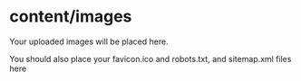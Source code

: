 # content/images

Your uploaded images will be placed here.

You should also place your favicon.ico and robots.txt, and sitemap.xml files here
